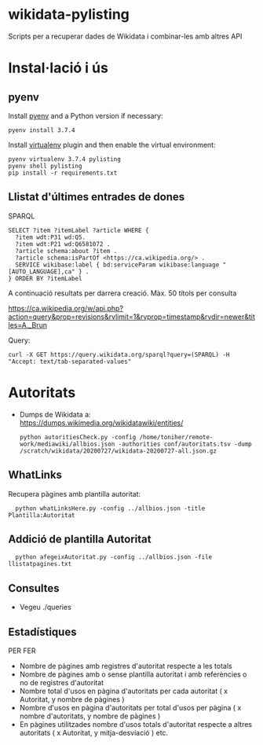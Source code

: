 # wikidata-pylisting
Scripts per a recuperar dades de Wikidata i combinar-les amb altres API

# Instal·lació i ús

## pyenv

Install [pyenv](https://github.com/pyenv/pyenv) and a Python version if necessary:

    pyenv install 3.7.4

Install [virtualenv](https://github.com/pyenv/pyenv-virtualenv) plugin and then enable the virtual environment:

    pyenv virtualenv 3.7.4 pylisting
    pyenv shell pylisting
    pip install -r requirements.txt

## Llistat d'últimes entrades de dones

SPARQL

    SELECT ?item ?itemLabel ?article WHERE {
      ?item wdt:P31 wd:Q5.
      ?item wdt:P21 wd:Q6581072 .
      ?article schema:about ?item .
      ?article schema:isPartOf <https://ca.wikipedia.org/> .
      SERVICE wikibase:label { bd:serviceParam wikibase:language "[AUTO_LANGUAGE],ca" } .
    } ORDER BY ?itemLabel

A continuació resultats per darrera creació. Màx. 50 títols per consulta

https://ca.wikipedia.org/w/api.php?action=query&prop=revisions&rvlimit=1&rvprop=timestamp&rvdir=newer&titles=A._Brun

Query:

    curl -X GET https://query.wikidata.org/sparql?query=(SPARQL) -H "Accept: text/tab-separated-values"

# Autoritats

* Dumps de Wikidata a: https://dumps.wikimedia.org/wikidatawiki/entities/

      python autoritiesCheck.py -config /home/toniher/remote-work/mediawiki/allbios.json -authorities conf/autoritats.tsv -dump /scratch/wikidata/20200727/wikidata-20200727-all.json.gz

## WhatLinks

Recupera pàgines amb plantilla autoritat:

      python whatLinksHere.py -config ../allbios.json -title  Plantilla:Autoritat


## Addició de plantilla Autoritat

      python afegeixAutoritat.py -config ../allbios.json -file llistatpagines.txt

## Consultes

* Vegeu ./queries

## Estadístiques

PER FER

* Nombre de pàgines amb registres d'autoritat respecte a les totals
* Nombre de pàgines amb o sense plantilla autoritat i amb referències o no de registres d'autoritat
* Nombre total d'usos en pàgina d'autoritats per cada autoritat ( x Autoritat, y nombre de pàgines )
* Nombre d'usos en pàgina d'autoritats per total d'usos per pàgina ( x nombre d'autoritats, y nombre de pàgines )
* En pàgines utilitzades nombre d'usos totals d'autoritat respecte a altres autoritats ( x Autoritat, y mitja-desviació )
etc.
